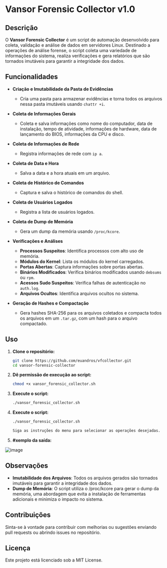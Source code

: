 # Vansor Forensic Collector v1.0

## Descrição

O **Vansor Forensic Collector** é um script de automação desenvolvido para coleta, validação e análise de dados em servidores Linux. Destinado a operações de análise forense, o script coleta uma variedade de informações do sistema, realiza verificações e gera relatórios que são tornados imutáveis para garantir a integridade dos dados.

## Funcionalidades

- **Criação e Imutabilidade da Pasta de Evidências**
  - Cria uma pasta para armazenar evidências e torna todos os arquivos nessa pasta imutáveis usando `chattr +i`.

- **Coleta de Informações Gerais**
  - Coleta e salva informações como nome do computador, data de instalação, tempo de atividade, informações de hardware, data de lançamento do BIOS, informações da CPU e disco.

- **Coleta de Informações de Rede**
  - Registra informações de rede com `ip a`.

- **Coleta de Data e Hora**
  - Salva a data e a hora atuais em um arquivo.

- **Coleta de Histórico de Comandos**
  - Captura e salva o histórico de comandos do shell.

- **Coleta de Usuários Logados**
  - Registra a lista de usuários logados.

- **Coleta de Dump de Memória**
  - Gera um dump da memória usando `/proc/kcore`.

- **Verificações e Análises**
  - **Processos Suspeitos**: Identifica processos com alto uso de memória.
  - **Módulos do Kernel**: Lista os módulos do kernel carregados.
  - **Portas Abertas**: Captura informações sobre portas abertas.
  - **Binários Modificados**: Verifica binários modificados usando `debsums` ou `rpm`.
  - **Acessos Sudo Suspeitos**: Verifica falhas de autenticação no `auth.log`.
  - **Arquivos Ocultos**: Identifica arquivos ocultos no sistema.

- **Geração de Hashes e Compactação**
  - Gera hashes SHA-256 para os arquivos coletados e compacta todos os arquivos em um `.tar.gz`, com um hash para o arquivo compactado.

## Uso

1. **Clone o repositório:**
   ```bash
   git clone https://github.com/euandros/vfcollector.git
   cd vansor-forensic-collector
   ```
   
2. **Dê permissão de execução ao script:**
   ```bash
   chmod +x vansor_forensic_collector.sh
   ```
   
3. **Execute o script:**
   ```bash
   ./vansor_forensic_collector.sh
   ```
   
3. **Execute o script:**
   ```bash
   ./vansor_forensic_collector.sh
   
   Siga as instruções do menu para selecionar as operações desejadas.
   ```

3. **#xemplo da saída:**

![image](https://github.com/user-attachments/assets/c6d3d156-a9fc-42d3-ab03-5052bb22bf0c)


## Observações

* **Imutabilidade dos Arquivos**: Todos os arquivos gerados são tornados imutáveis para garantir a integridade dos dados.
* **Dump de Memória**: O script utiliza o /proc/kcore para gerar o dump da memória, uma abordagem que evita a instalação de ferramentas adicionais e minimiza o impacto no sistema.

## Contribuições
Sinta-se à vontade para contribuir com melhorias ou sugestões enviando pull requests ou abrindo issues no repositório.

## Licença
Este projeto está licenciado sob a MIT License.

